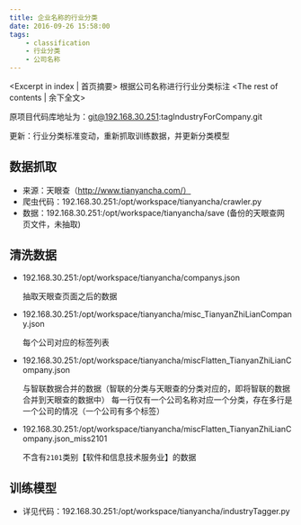 ```yaml
---
title: 企业名称的行业分类
date: 2016-09-26 15:58:00
tags:
    - classification
    - 行业分类
    - 公司名称
---
```

<Excerpt in index | 首页摘要>
根据公司名称进行行业分类标注 <!-- more -->
<The rest of contents | 余下全文>

原项目代码库地址为：git@192.168.30.251:tagIndustryForCompany.git

更新：行业分类标准变动，重新抓取训练数据，并更新分类模型


## 数据抓取
  - 来源：天眼查（http://www.tianyancha.com/）
  - 爬虫代码：192.168.30.251:/opt/workspace/tianyancha/crawler.py
  - 数据：192.168.30.251:/opt/workspace/tianyancha/save (备份的天眼查网页文件，未抽取)


## 清洗数据

  - 192.168.30.251:/opt/workspace/tianyancha/companys.json

    抽取天眼查页面之后的数据

  - 192.168.30.251:/opt/workspace/tianyancha/misc_TianyanZhiLianCompany.json

    每个公司对应的标签列表

  - 192.168.30.251:/opt/workspace/tianyancha/miscFlatten_TianyanZhiLianCompany.json

    与智联数据合并的数据（智联的分类与天眼查的分类对应的，即将智联的数据合并到天眼查的数据中）
    每一行仅有一个公司名称对应一个分类，存在多行是一个公司的情况（一个公司有多个标签）

  - 192.168.30.251:/opt/workspace/tianyancha/miscFlatten_TianyanZhiLianCompany.json_miss2101

    不含有`2101`类别【软件和信息技术服务业】的数据


## 训练模型
  - 详见代码：192.168.30.251:/opt/workspace/tianyancha/industryTagger.py

